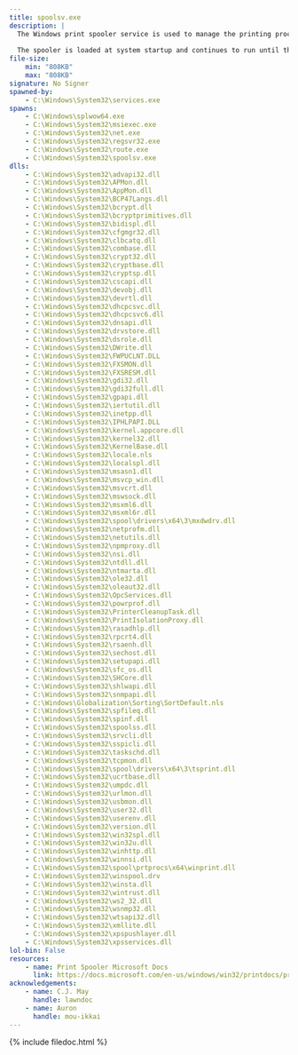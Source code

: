 ```yaml
---
title: spoolsv.exe
description: |
  The Windows print spooler service is used to manage the printing process. This includes retrieving the location of the correct printer driver, loading that driver, spooling high-level function calls into a print job, scheduling the print job for printing, and so on.
  
  The spooler is loaded at system startup and continues to run until the operating system is shut down.
file-size:
    min: "808KB"
    max: "808KB"
signature: No Signer
spawned-by:
    - C:\Windows\System32\services.exe
spawns:
    - C:\Windows\splwow64.exe
    - C:\Windows\System32\msiexec.exe
    - C:\Windows\System32\net.exe
    - C:\Windows\System32\regsvr32.exe
    - C:\Windows\System32\route.exe
    - C:\Windows\System32\spoolsv.exe
dlls:
    - C:\Windows\System32\advapi32.dll
    - C:\Windows\System32\APMon.dll
    - C:\Windows\System32\AppMon.dll
    - C:\Windows\System32\BCP47Langs.dll
    - C:\Windows\System32\bcrypt.dll
    - C:\Windows\System32\bcryptprimitives.dll
    - C:\Windows\System32\bidispl.dll
    - C:\Windows\System32\cfgmgr32.dll
    - C:\Windows\System32\clbcatq.dll
    - C:\Windows\System32\combase.dll
    - C:\Windows\System32\crypt32.dll
    - C:\Windows\System32\cryptbase.dll
    - C:\Windows\System32\cryptsp.dll
    - C:\Windows\System32\cscapi.dll
    - C:\Windows\System32\devobj.dll
    - C:\Windows\System32\devrtl.dll
    - C:\Windows\System32\dhcpcsvc.dll
    - C:\Windows\System32\dhcpcsvc6.dll
    - C:\Windows\System32\dnsapi.dll
    - C:\Windows\System32\drvstore.dll
    - C:\Windows\System32\dsrole.dll
    - C:\Windows\System32\DWrite.dll
    - C:\Windows\System32\FWPUCLNT.DLL
    - C:\Windows\System32\FXSMON.dll
    - C:\Windows\System32\FXSRESM.dll
    - C:\Windows\System32\gdi32.dll
    - C:\Windows\System32\gdi32full.dll
    - C:\Windows\System32\gpapi.dll
    - C:\Windows\System32\iertutil.dll
    - C:\Windows\System32\inetpp.dll
    - C:\Windows\System32\IPHLPAPI.DLL
    - C:\Windows\System32\kernel.appcore.dll
    - C:\Windows\System32\kernel32.dll
    - C:\Windows\System32\KernelBase.dll
    - C:\Windows\System32\locale.nls
    - C:\Windows\System32\localspl.dll
    - C:\Windows\System32\msasn1.dll
    - C:\Windows\System32\msvcp_win.dll
    - C:\Windows\System32\msvcrt.dll
    - C:\Windows\System32\mswsock.dll
    - C:\Windows\System32\msxml6.dll
    - C:\Windows\System32\msxml6r.dll
    - C:\Windows\System32\spool\drivers\x64\3\mxdwdrv.dll
    - C:\Windows\System32\netprofm.dll
    - C:\Windows\System32\netutils.dll
    - C:\Windows\System32\npmproxy.dll
    - C:\Windows\System32\nsi.dll
    - C:\Windows\System32\ntdll.dll
    - C:\Windows\System32\ntmarta.dll
    - C:\Windows\System32\ole32.dll
    - C:\Windows\System32\oleaut32.dll
    - C:\Windows\System32\OpcServices.dll
    - C:\Windows\System32\powrprof.dll
    - C:\Windows\System32\PrinterCleanupTask.dll
    - C:\Windows\System32\PrintIsolationProxy.dll
    - C:\Windows\System32\rasadhlp.dll
    - C:\Windows\System32\rpcrt4.dll
    - C:\Windows\System32\rsaenh.dll
    - C:\Windows\System32\sechost.dll
    - C:\Windows\System32\setupapi.dll
    - C:\Windows\System32\sfc_os.dll
    - C:\Windows\System32\SHCore.dll
    - C:\Windows\System32\shlwapi.dll
    - C:\Windows\System32\snmpapi.dll
    - C:\Windows\Globalization\Sorting\SortDefault.nls
    - C:\Windows\System32\spfileq.dll
    - C:\Windows\System32\spinf.dll
    - C:\Windows\System32\spoolss.dll
    - C:\Windows\System32\srvcli.dll
    - C:\Windows\System32\sspicli.dll
    - C:\Windows\System32\taskschd.dll
    - C:\Windows\System32\tcpmon.dll
    - C:\Windows\System32\spool\drivers\x64\3\tsprint.dll
    - C:\Windows\System32\ucrtbase.dll
    - C:\Windows\System32\umpdc.dll
    - C:\Windows\System32\urlmon.dll
    - C:\Windows\System32\usbmon.dll
    - C:\Windows\System32\user32.dll
    - C:\Windows\System32\userenv.dll
    - C:\Windows\System32\version.dll
    - C:\Windows\System32\win32spl.dll
    - C:\Windows\System32\win32u.dll
    - C:\Windows\System32\winhttp.dll
    - C:\Windows\System32\winnsi.dll
    - C:\Windows\System32\spool\prtprocs\x64\winprint.dll
    - C:\Windows\System32\winspool.drv
    - C:\Windows\System32\winsta.dll
    - C:\Windows\System32\wintrust.dll
    - C:\Windows\System32\ws2_32.dll
    - C:\Windows\System32\wsnmp32.dll
    - C:\Windows\System32\wtsapi32.dll
    - C:\Windows\System32\xmllite.dll
    - C:\Windows\System32\xpspushlayer.dll
    - C:\Windows\System32\xpsservices.dll
lol-bin: False
resources:
    - name: Print Spooler Microsoft Docs
      link: https://docs.microsoft.com/en-us/windows/win32/printdocs/print-spooler
acknowledgements:
    - name: C.J. May
      handle: lawndoc
    - name: Auron
      handle: mou-ikkai
---
```


{% include filedoc.html %}

